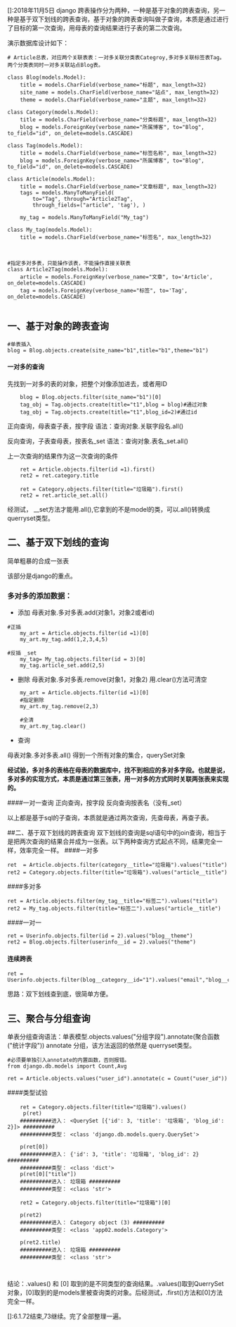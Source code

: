 []:2018年11月5日
django 跨表操作分为两种，一种是基于对象的跨表查询，另一种是基于双下划线的跨表查询，基于对象的跨表查询叫做子查询，本质是通过进行了目标的第一次查询，用母表的查询结果进行子表的第二次查询。

演示数据库设计如下：
```
# Article总表，对应两个关联表表：一对多关联分类表Categroy,多对多关联标签表Tag。两个分类表同时一对多关联站点Blog表。

class Blog(models.Model):
    title = models.CharField(verbose_name="标题", max_length=32)
    site_name = models.CharField(verbose_name="站点", max_length=32)
    theme = models.CharField(verbose_name="主题", max_length=32)
   
class Category(models.Model):
    title = models.CharField(verbose_name="分类标题", max_length=32)
    blog = models.ForeignKey(verbose_name="所属博客", to="Blog", to_field="id", on_delete=models.CASCADE)

class Tag(models.Model):
    title = models.CharField(verbose_name="标签名称", max_length=32)
    blog = models.ForeignKey(verbose_name="所属博客", to="Blog", to_field="id", on_delete=models.CASCADE)
    
class Article(models.Model):
    title = models.CharField(verbose_name="文章标题", max_length=32)
    tags = models.ManyToManyField(
        to="Tag", through="Article2Tag",
        through_fields=("article", 'tag'), )

    my_tag = models.ManyToManyField("My_tag")

class My_tag(models.Model):
    title = models.CharField(verbose_name="标签名", max_length=32)



#指定多对多表，只能操作该表，不能操作直接关联表
class Article2Tag(models.Model):
    article = models.ForeignKey(verbose_name="文章", to='Article', on_delete=models.CASCADE)
    tag = models.ForeignKey(verbose_name="标签", to='Tag', on_delete=models.CASCADE)
  
```


## 一、基于对象的跨表查询

```
#单表插入
blog = Blog.objects.create(site_name="b1",title="b1",theme="b1")
```
#### 一对多的查询

先找到一对多的表的对象，把整个对像添加进去，或者用ID
```
    blog = Blog.objects.filter(site_name="b1")[0]
    tag_obj = Tag.objects.create(title="t1",blog = blog)#通过对象
    tag_obj = Tag.objects.create(title="t1",blog_id=2)#通过id
```
正向查询，母表查子表，按字段
语法：查询对象.关联字段名.all()

反向查询，子表查母表，按表名_set
语法：查询对象.表名_set.all()

上一次查询的结果作为这一次查询的条件

```
    ret = Article.objects.filter(id =1).first()
    ret2 = ret.category.title
```

```
    ret = Category.objects.filter(title="垃圾箱").first()
    ret2 = ret.article_set.all()
```

经测试， __set方法才能用.all(),它拿到的不是model的类，可以.all()转换成querryset类型。

## 二、基于双下划线的查询
简单粗暴的合成一张表

该部分是django的重点。


### 多对多的添加数据：
- 添加
母表对象.多对多表.add(对象1，对象2或者id)
```
#正插
    my_art = Article.objects.filter(id =1)[0]
    my_art.my_tag.add(1,2,3,4,5)
```
```
#反插 _set
    my_tag= My_tag.objects.filter(id = 3)[0]
    my_tag.article_set.add(2,5)
```
- 删除
母表对象.多对多表.remove(对象1，对象2)
用.clear()方法可清空

```
    my_art = Article.objects.filter(id =1)[0]
    #指定删除
    my_art.my_tag.remove(2,3)

    #全清
    my_art.my_tag.clear()
```
- 查询

母表对象.多对多表.all()
得到一个所有对象的集合，querySet对象



**经试验，多对多的表格在母表的数据库中，找不到相应的多对多字段。也就是说，多对多的实现方式，本质是通过第三张表，用一对多的方式同时关联两张表来实现的。**

####一对一查询
正向查询，按字段
反向查询按表名（没有_set）

以上都是基于sql的子查询，本质就是通过两次查询，先查母表，再查子表。



##二、基于双下划线的跨表查询
双下划线的查询是sql语句中的join查询，相当于是把两次查询的结果合并成为一张表。以下两种查询方式起点不同，结果完全一样，效率完全一样。
####一对多

```
ret  = Article.objects.filter(category__title="垃圾箱").values("title")
ret2 = Category.objects.filter(title="垃圾箱").values("article__title")
```

####多对多
```
ret = Article.objects.filter(my_tag__title="标签二").values("title")
ret2 = My_tag.objects.filter(title="标签二").values("article__title")
```


####一对一
```
ret = Userinfo.objects.filter(id = 2).values("blog__theme")
ret2 = Blog.objects.filter(userinfo__id = 2).values("theme")
```

#### 连续跨表
```
ret = Userinfo.objects.filter(blog__category__id="1").values("email","blog__category__title")
```
思路：双下划线查到底，很简单方便。

## 三、聚合与分组查询

单表分组查询语法：单表模型.objects.values("分组字段").annotate(聚合函数("统计字段"))
annotate 分组，该方法返回的依然是 querryset类型。
```
#必须要单独引入annotate的内置函数，否则报错。
from django.db.models import Count,Avg

ret = Article.objects.values("user_id").annotate(c = Count("user_id"))
```

####类型试验
```
    ret = Category.objects.filter(title="垃圾箱").values()
     p(ret)
    ##########进入： <QuerySet [{'id': 3, 'title': '垃圾箱', 'blog_id': 2}]> ##########
    ##########类型： <class 'django.db.models.query.QuerySet'>

    p(ret[0])
    ##########进入： {'id': 3, 'title': '垃圾箱', 'blog_id': 2} ##########
    ##########类型： <class 'dict'>
    p(ret[0]["title"])
    ##########进入： 垃圾箱 ##########
    ##########类型： <class 'str'>
```



```
    ret2 = Category.objects.filter(title="垃圾箱")[0]
    
    p(ret2)
    ##########进入： Category object (3) ##########
    ##########类型： <class 'app02.models.Category'>
    
    p(ret2.title)
    ##########进入： 垃圾箱 ##########
    ##########类型： <class 'str'>

    
```
结论：.values() 和 [0] 取到的是不同类型的查询结果。.values()取到QuerrySet对象，[0]取到的是models里被查询类的对象。后经测试，.first()方法和[0]方法完全一样。


[]:6.1.72结束,73继续。完了全部整理一遍。

